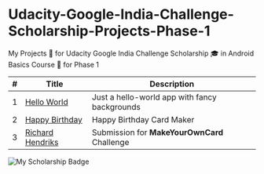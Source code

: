# Udacity-Google-India-Challenge-Scholarship-Projects-Phase-1

My Projects :pencil: for Udacity Google India Challenge Scholarship :mortar_board: in Android Basics Course :ledger: for Phase 1

| # | Title | Description |
| --- | --- | --- |
| 1 | [Hello World](https://github.com/piedcipher/Udacity-Google-India-Challenge-Scholarship-Projects-Phase-1/tree/master/HelloWorld) | Just a hello-world app with fancy backgrounds |
| 2 | [Happy Birthday](https://github.com/piedcipher/Udacity-Google-India-Challenge-Scholarship-Projects-Phase-1/tree/master/HappyBirthday) | Happy Birthday Card Maker |
| 3 | [Richard Hendriks](https://github.com/piedcipher/Udacity-Google-India-Challenge-Scholarship-Projects-Phase-1/tree/master/RichardHendriks) | Submission for **MakeYourOwnCard** Challenge |

![My Scholarship Badge](https://s3-us-west-2.amazonaws.com/udacity-email/Scholarships/Google-Scholarship-India-Badge.png)
